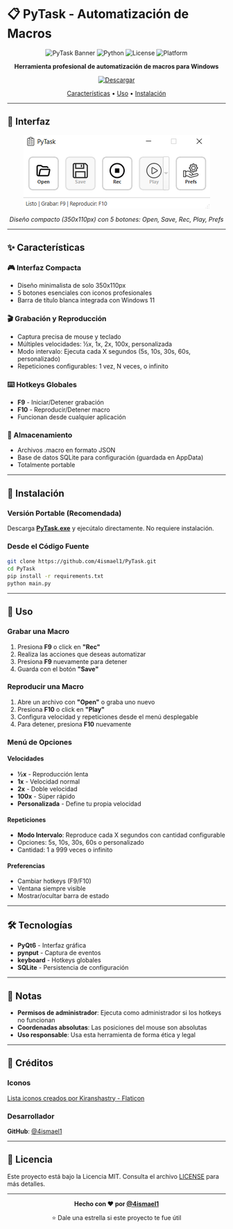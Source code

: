 # 📋 PyTask - Automatización de Macros

<div align="center">

![PyTask Banner](https://img.shields.io/badge/PyTask-v1.0-blue?style=for-the-badge)
![Python](https://img.shields.io/badge/Python-3.8+-yellow?style=for-the-badge&logo=python)
![License](https://img.shields.io/badge/License-MIT-green?style=for-the-badge)
![Platform](https://img.shields.io/badge/Platform-Windows-lightgrey?style=for-the-badge&logo=windows)

**Herramienta profesional de automatización de macros para Windows**

[![Descargar](https://img.shields.io/badge/Descargar-PyTask%20v1.0.0-brightgreen?style=for-the-badge&logo=windows)](https://github.com/4ismael1/PyTask/releases/tag/v1.0.0)

[Características](#-características) • [Uso](#-uso) • [Instalación](#-instalación)

</div>

---

## 📸 Interfaz

<div align="center">

![Interfaz Principal](https://raw.githubusercontent.com/4ismael1/PyTask/main/screenshots/PyTask.png)

*Diseño compacto (350x110px) con 5 botones: Open, Save, Rec, Play, Prefs*

</div>

---

## ✨ Características

### 🎮 Interfaz Compacta
- Diseño minimalista de solo 350x110px
- 5 botones esenciales con iconos profesionales
- Barra de título blanca integrada con Windows 11

### 🎬 Grabación y Reproducción
- Captura precisa de mouse y teclado
- Múltiples velocidades: ½x, 1x, 2x, 100x, personalizada
- Modo intervalo: Ejecuta cada X segundos (5s, 10s, 30s, 60s, personalizado)
- Repeticiones configurables: 1 vez, N veces, o infinito

### ⌨️ Hotkeys Globales
- **F9** - Iniciar/Detener grabación
- **F10** - Reproducir/Detener macro
- Funcionan desde cualquier aplicación

### 💾 Almacenamiento
- Archivos .macro en formato JSON
- Base de datos SQLite para configuración (guardada en AppData)
- Totalmente portable

---

## 🚀 Instalación

### Versión Portable (Recomendada)
Descarga **[PyTask.exe](https://github.com/4ismael1/PyTask/releases/tag/v1.0.0)** y ejecútalo directamente. No requiere instalación.

### Desde el Código Fuente
```bash
git clone https://github.com/4ismael1/PyTask.git
cd PyTask
pip install -r requirements.txt
python main.py
```

---

## 📖 Uso

### Grabar una Macro
1. Presiona **F9** o click en **"Rec"**
2. Realiza las acciones que deseas automatizar
3. Presiona **F9** nuevamente para detener
4. Guarda con el botón **"Save"**

### Reproducir una Macro
1. Abre un archivo con **"Open"** o graba uno nuevo
2. Presiona **F10** o click en **"Play"**
3. Configura velocidad y repeticiones desde el menú desplegable
4. Para detener, presiona **F10** nuevamente

### Menú de Opciones

#### Velocidades
- **½x** - Reproducción lenta
- **1x** - Velocidad normal
- **2x** - Doble velocidad
- **100x** - Súper rápido
- **Personalizada** - Define tu propia velocidad

#### Repeticiones
- **Modo Intervalo**: Reproduce cada X segundos con cantidad configurable
- Opciones: 5s, 10s, 30s, 60s o personalizado
- Cantidad: 1 a 999 veces o infinito

#### Preferencias
- Cambiar hotkeys (F9/F10)
- Ventana siempre visible
- Mostrar/ocultar barra de estado

---

## 🛠️ Tecnologías

- **PyQt6** - Interfaz gráfica
- **pynput** - Captura de eventos
- **keyboard** - Hotkeys globales
- **SQLite** - Persistencia de configuración

---

## 📝 Notas

- **Permisos de administrador**: Ejecuta como administrador si los hotkeys no funcionan
- **Coordenadas absolutas**: Las posiciones del mouse son absolutas
- **Uso responsable**: Usa esta herramienta de forma ética y legal

---

## 🎨 Créditos

### Iconos
<a href="https://www.flaticon.es/iconos-gratis/lista" title="lista iconos">Lista iconos creados por Kiranshastry - Flaticon</a>

### Desarrollador
**GitHub**: [@4ismael1](https://github.com/4ismael1)

---

## 📄 Licencia

Este proyecto está bajo la Licencia MIT. Consulta el archivo [LICENSE](LICENSE) para más detalles.

---

<div align="center">

**Hecho con ❤️ por [@4ismael1](https://github.com/4ismael1)**

⭐ Dale una estrella si este proyecto te fue útil

</div>
